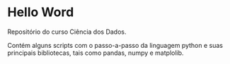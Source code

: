 # Hello Word
 Repositório do curso Ciência dos Dados. 
 
 Contém alguns scripts com o passo-a-passo da linguagem python e suas principais bibliotecas, tais como pandas, numpy e matplolib.
 
